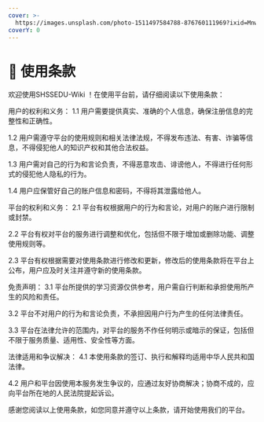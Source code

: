 ```yaml
---
cover: >-
  https://images.unsplash.com/photo-1511497584788-876760111969?ixid=MnwxMjA3fDB8MHxwaG90by1wYWdlfHx8fGVufDB8fHx8&ixlib=rb-1.2.1&auto=format&fit=crop&w=3432&q=80
coverY: 0
---
```

# 🌴 使用条款


欢迎使用SHSSEDU-Wiki ！在使用平台前，请仔细阅读以下使用条款：

用户的权利和义务：
1.1 用户需要提供真实、准确的个人信息，确保注册信息的完整性和正确性。

1.2 用户需遵守平台的使用规则和相关法律法规，不得发布违法、有害、诈骗等信息，不得侵犯他人的知识产权和其他合法权益。

1.3 用户需对自己的行为和言论负责，不得恶意攻击、诽谤他人，不得进行任何形式的侵犯他人隐私的行为。

1.4 用户应保管好自己的账户信息和密码，不得将其泄露给他人。

平台的权利和义务：
2.1 平台有权根据用户的行为和言论，对用户的账户进行限制或封禁。

2.2 平台有权对平台的服务进行调整和优化，包括但不限于增加或删除功能、调整使用规则等。

2.3 平台有权根据需要对使用条款进行修改和更新，修改后的使用条款将在平台上公布，用户应及时关注并遵守新的使用条款。

免责声明：
3.1 平台所提供的学习资源仅供参考，用户需自行判断和承担使用所产生的风险和责任。

3.2 平台不对用户的行为和言论负责，不承担因用户行为产生的任何法律责任。

3.3 平台在法律允许的范围内，对平台的服务不作任何明示或暗示的保证，包括但不限于服务质量、适用性、安全性等方面。

法律适用和争议解决：
4.1 本使用条款的签订、执行和解释均适用中华人民共和国法律。

4.2 用户和平台因使用本服务发生争议的，应通过友好协商解决；协商不成的，应向平台所在地的人民法院提起诉讼。

感谢您阅读以上使用条款，如您同意并遵守以上条款，请开始使用我们的平台。
